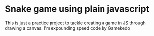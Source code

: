 # Snake game using plain javascript

This is just a practice project to tackle creating a game in JS through drawing a canvas.  I'm expounding speed code by Gamekedo